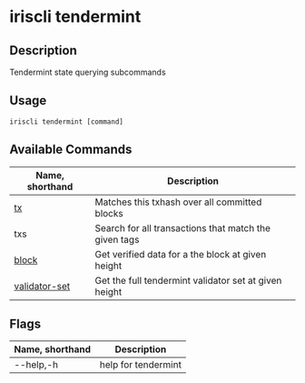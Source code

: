 # iriscli tendermint

## Description

Tendermint state querying subcommands

## Usage

```
iriscli tendermint [command]
```

## Available Commands

| Name, shorthand | Description        |
| --------------- | -------------------------- |
| [tx](https://github.com/StrawberryFlavor/irishub/blob/feature/docs/docs/cli-client/tendermint/tx.md)            |  Matches this txhash over all committed blocks           |  
| txs   | Search for all transactions that match the given tags  |                            
| [block](https://github.com/StrawberryFlavor/irishub/blob/feature/docs/docs/cli-client/tendermint/block.md)| 	Get verified data for a the block at given height    |   
| [validator-set](https://github.com/StrawberryFlavor/irishub/blob/feature/docs/docs/cli-client/tendermint/validator-set.md) | Get the full tendermint validator set at given height  |   


## Flags

|Name, shorthand|Description|
|---			|---		|
|--help,-h		|help for tendermint|
